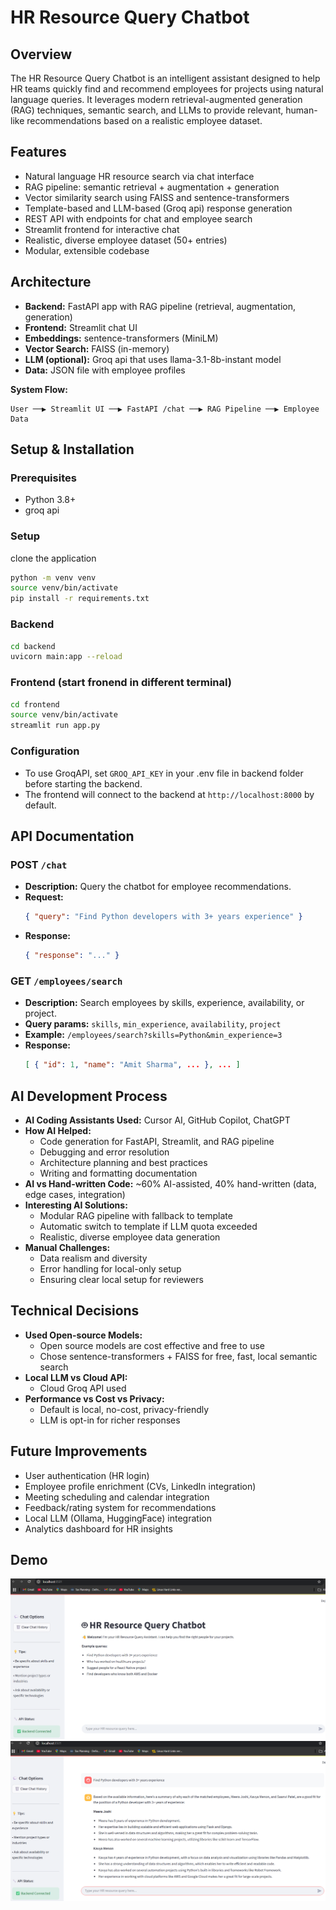 # HR Resource Query Chatbot

## Overview
The HR Resource Query Chatbot is an intelligent assistant designed to help HR teams quickly find and recommend employees for projects using natural language queries. It leverages modern retrieval-augmented generation (RAG) techniques, semantic search, and LLMs to provide relevant, human-like recommendations based on a realistic employee dataset.

## Features
- Natural language HR resource search via chat interface
- RAG pipeline: semantic retrieval + augmentation + generation
- Vector similarity search using FAISS and sentence-transformers
- Template-based and LLM-based (Groq api) response generation
- REST API with endpoints for chat and employee search
- Streamlit frontend for interactive chat
- Realistic, diverse employee dataset (50+ entries)
- Modular, extensible codebase

## Architecture
- **Backend:** FastAPI app with RAG pipeline (retrieval, augmentation, generation)
- **Frontend:** Streamlit chat UI
- **Embeddings:** sentence-transformers (MiniLM)
- **Vector Search:** FAISS (in-memory)
- **LLM (optional):** Groq api that uses llama-3.1-8b-instant model
- **Data:** JSON file with employee profiles

**System Flow:**
```
User ──▶ Streamlit UI ──▶ FastAPI /chat ──▶ RAG Pipeline ──▶ Employee Data
```

## Setup & Installation

### Prerequisites
- Python 3.8+
- groq api

### Setup
clone the application

```bash
python -m venv venv
source venv/bin/activate
pip install -r requirements.txt

```
### Backend
```bash
cd backend
uvicorn main:app --reload
```

### Frontend (start fronend in different terminal)
```bash
cd frontend
source venv/bin/activate
streamlit run app.py
```

### Configuration
- To use GroqAPI, set `GROQ_API_KEY` in your .env file in backend folder before starting the backend.
- The frontend will connect to the backend at `http://localhost:8000` by default.

## API Documentation

### POST `/chat`
- **Description:** Query the chatbot for employee recommendations.
- **Request:**
  ```json
  { "query": "Find Python developers with 3+ years experience" }
  ```
- **Response:**
  ```json
  { "response": "..." }
  ```

### GET `/employees/search`
- **Description:** Search employees by skills, experience, availability, or project.
- **Query params:** `skills`, `min_experience`, `availability`, `project`
- **Example:** `/employees/search?skills=Python&min_experience=3`
- **Response:**
  ```json
  [ { "id": 1, "name": "Amit Sharma", ... }, ... ]
  ```

## AI Development Process
- **AI Coding Assistants Used:** Cursor AI, GitHub Copilot, ChatGPT
- **How AI Helped:**
  - Code generation for FastAPI, Streamlit, and RAG pipeline
  - Debugging and error resolution
  - Architecture planning and best practices
  - Writing and formatting documentation
- **AI vs Hand-written Code:** ~60% AI-assisted, 40% hand-written (data, edge cases, integration)
- **Interesting AI Solutions:**
  - Modular RAG pipeline with fallback to template
  - Automatic switch to template if LLM quota exceeded
  - Realistic, diverse employee data generation
- **Manual Challenges:**
  - Data realism and diversity
  - Error handling for local-only setup
  - Ensuring clear local setup for reviewers

## Technical Decisions
- **Used Open-source Models:**
  - Open source models are cost effective and free to use 
  - Chose sentence-transformers + FAISS for free, fast, local semantic search
- **Local LLM vs Cloud API:**
  - Cloud Groq API used
- **Performance vs Cost vs Privacy:**
  - Default is local, no-cost, privacy-friendly
  - LLM is opt-in for richer responses

## Future Improvements
- User authentication (HR login)
- Employee profile enrichment (CVs, LinkedIn integration)
- Meeting scheduling and calendar integration
- Feedback/rating system for recommendations
- Local LLM (Ollama, HuggingFace) integration
- Analytics dashboard for HR insights

## Demo
  ![Screenshot](HomePage.png)
  ![Screenshot](Question_Answer.png)

